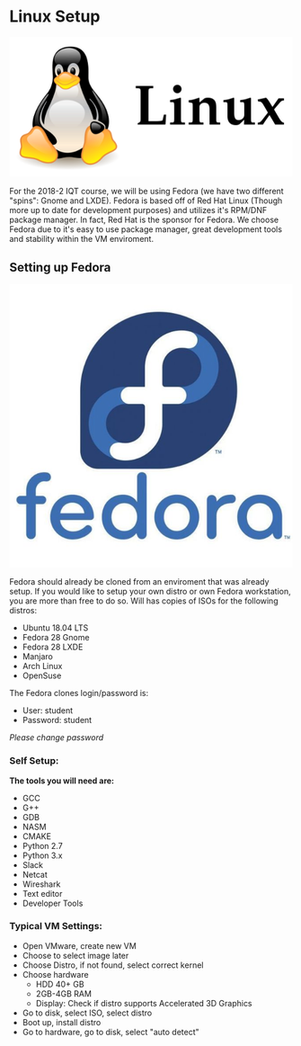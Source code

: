 # Linux Setup

![](/assets/pic.jpg)

For the 2018-2 IQT course, we will be using Fedora  \(we have two different "spins": Gnome and LXDE\). Fedora is based off of Red Hat Linux \(Though more up to date for development purposes\) and utilizes it's RPM/DNF package manager. In fact, Red Hat is the sponsor for Fedora. We choose Fedora due to it's easy to use package manager, great development tools and stability within the VM enviroment.  

## Setting up Fedora 

![](/assets/fedora.jpg)

Fedora should already be cloned from an enviroment that was already setup. If you would like to setup your own distro or own Fedora workstation, you are more than free to do so. Will has copies of ISOs for the following distros:
* Ubuntu 18.04 LTS
* Fedora 28 Gnome
* Fedora 28 LXDE
* Manjaro
* Arch Linux
* OpenSuse 

The Fedora clones login/password is:
* User: student
* Password: student

*Please change password*

### Self Setup:

**The tools you will need are:**
* GCC
* G++
* GDB
* NASM
* CMAKE
* Python 2.7
* Python 3.x
* Slack
* Netcat
* Wireshark
* Text editor
* Developer Tools

### Typical VM Settings:

* Open VMware, create new VM
* Choose to select image later
* Choose Distro, if not found, select correct kernel
* Choose hardware
    * HDD 40+ GB
    * 2GB-4GB RAM
    * Display: Check if distro supports Accelerated 3D Graphics
* Go to disk, select ISO, select distro
* Boot up, install distro
* Go to hardware, go to disk, select "auto detect"
